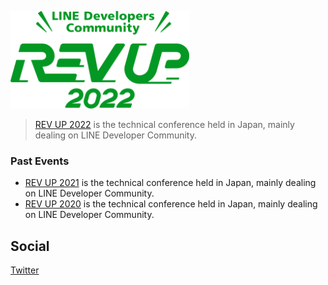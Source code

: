 <a href="https://revup.jp/"><img height="156" alt="REV UP logo" src="https://github.com/LPF-REVUP/.github/blob/main/revup-logo.svg?sanitize=true"></a>

> [REV UP 2022](https://revup.jp/) is the technical conference held in Japan, mainly dealing on LINE Developer Community.

### Past Events

- [REV UP 2021](https://2021.revup.jp/) is the technical conference held in Japan, mainly dealing on LINE Developer Community.
- [REV UP 2020](https://2020.revup.jp/) is the technical conference held in Japan, mainly dealing on LINE Developer Community.

## Social

[Twitter](https://twitter.com/linedc_jp)
